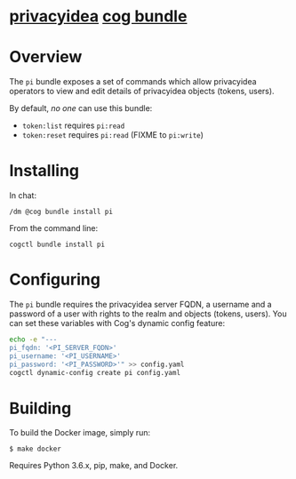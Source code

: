 [privacyidea](http://www.privacyidea.org) [cog bundle](http://cog-book.operable.io) 
=======================================

# Overview

The `pi` bundle exposes a set of commands which allow privacyidea operators to view and
edit details of privacyidea objects (tokens, users).

By default, *no one* can use this bundle: 
  * `token:list` requires `pi:read`
  * `token:reset` requires `pi:read` (FIXME to `pi:write`)

# Installing

In chat:

```
/dm @cog bundle install pi
```

From the command line:

```
cogctl bundle install pi
```

# Configuring

The `pi` bundle requires the privacyidea server FQDN, a username
and a password of a user with rights to the realm and objects (tokens, users).
You can set these variables with Cog's dynamic config feature:

```bash
echo -e "---
pi_fqdn: '<PI_SERVER_FQDN>'
pi_username: '<PI_USERNAME>'
pi_password: '<PI_PASSWORD>'" >> config.yaml
cogctl dynamic-config create pi config.yaml
```

# Building

To build the Docker image, simply run:

    $ make docker

Requires Python 3.6.x, pip, make, and Docker.
